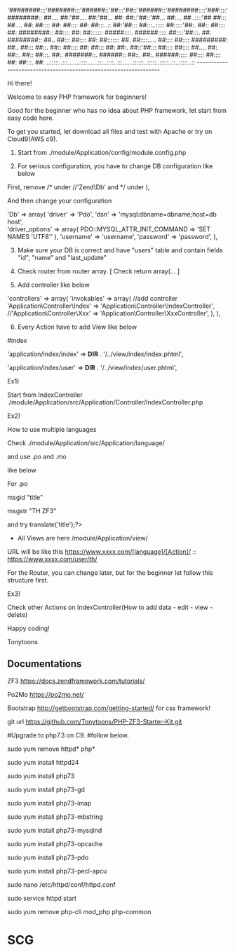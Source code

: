 
'########:::'#######:::'######::'##:::'##::'######::'########::::'###::::'########::
 ##.... ##:'##.... ##:'##... ##: ##::'##::'##... ##:... ##..::::'## ##::: ##.... ##:
 ##:::: ##: ##:::: ##: ##:::..:: ##:'##::: ##:::..::::: ##:::::'##:. ##:: ##:::: ##:
 ########:: ##:::: ##: ##::::::: #####::::. ######::::: ##::::'##:::. ##: ########::
 ##.. ##::: ##:::: ##: ##::::::: ##. ##::::..... ##:::: ##:::: #########: ##.. ##:::
 ##::. ##:: ##:::: ##: ##::: ##: ##:. ##::'##::: ##:::: ##:::: ##.... ##: ##::. ##::
 ##:::. ##:. #######::. ######:: ##::. ##:. ######::::: ##:::: ##:::: ##: ##:::. ##:
..:::::..:::.......::::......:::..::::..:::......::::::..:::::..:::::..::..:::::..::
    ----------------------------------------------------------------- 


Hi there!

Welcome to easy PHP framework for beginners!

Good for the beginner who has no idea about PHP framework, let start from easy code here.

To get you started, let download all files and test with Apache or try on Cloud9(AWS c9).

1) Start from ./module/Application/config/module.config.php

2) For serious configuration, you have to change DB configuration like below

First, remove /* under //'Zend\Db' and */ under ),

And then change your configuration

'Db' => array(
        'driver' => 'Pdo',
        'dsn' => 'mysql:dbname=dbname;host=db host',   
        'driver_options' => array( 
            PDO::MYSQL_ATTR_INIT_COMMAND => 'SET NAMES \'UTF8\''
        ),
        'username' => 'username',
        'password' => 'password', 
    ),

3) Make sure your DB is correct and have "users" table and contain fields "id", "name" and "last_update"

4) Check router from router array. [ Check return array(... ]

5) Add controller like below

'controllers' => array(
        'invokables' => array(
            //add controller
            'Application\Controller\Index' => 'Application\Controller\IndexController',
            //'Application\Controller\Xxx' => 'Application\Controller\XxxController',
        ),
    ),
    
6) Every Action have to add View like below

#index

'application/index/index' => __DIR__ . '/../view/index/index.phtml',

'application/index/user' => __DIR__ . '/../view/index/user.phtml',


Ex1)

Start from IndexController ./module/Application/src/Application/Controller/IndexController.php

Ex2)

How to use multiple languages

Check ./module/Application/src/Application/language/

and use .po and .mo

like below

For .po

msgid "title"

msgstr "TH ZF3"

and try <?=$this->translate('title');?>

* All Views are here /module/Application/view/

URL will be like this https://www.xxxx.com/[language]/[Action]/ :: https://www.xxxx.com/user/th/

For the Router, you can change later, but for the beginner let follow this structure first.

Ex3)

Check other Actions on IndexController(How to add data - edit - view - delete)

Happy coding!

Tonytoons


## Documentations

ZF3 https://docs.zendframework.com/tutorials/

Po2Mo https://po2mo.net/

Bootstrap http://getbootstrap.com/getting-started/ for css framework!

git url https://github.com/Tonytoons/PHP-ZF3-Starter-Kit.git


#Upgrade to php7.3 on C9. #follow below.

sudo yum remove httpd* php*

sudo yum install httpd24

sudo yum install php73

sudo yum install php73-gd

sudo yum install php73-imap

sudo yum install php73-mbstring

sudo yum install php73-mysqlnd

sudo yum install php73-opcache

sudo yum install php73-pdo

sudo yum install php73-pecl-apcu


sudo nano /etc/httpd/conf/httpd.conf

sudo service httpd start

sudo yum remove php-cli mod_php php-common

# SCG
